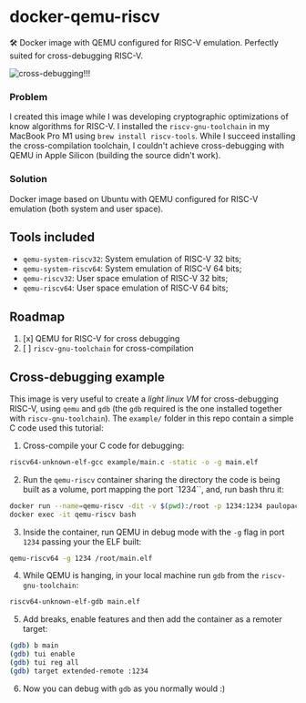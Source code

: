 # docker-qemu-riscv
🛠️ Docker image with QEMU configured for RISC-V emulation. Perfectly suited for cross-debugging RISC-V.

![cross-debugging!!!](https://raw.githubusercontent.com/paulopacitti/docker-qemu-riscv/main/docs/screenshot.png)

### Problem
I created this image while I was developing cryptographic optimizations of know algorithms for RISC-V. I installed the `riscv-gnu-toolchain` in my MacBook Pro M1 using `brew install riscv-tools`. While I succeed installing the cross-compilation toolchain, I couldn't achieve cross-debugging with QEMU in Apple Silicon (building the source didn't work).

### Solution
 Docker image based on Ubuntu with QEMU configured for RISC-V emulation (both system and user space).

## Tools included
- `qemu-system-riscv32`: System emulation of RISC-V 32 bits;
- `qemu-system-riscv64`: System emulation of RISC-V 64 bits;
- `qemu-riscv32`: User space emulation of RISC-V 32 bits;
- `qemu-riscv64`: User space emulation of RISC-V 64 bits;

## Roadmap

1. [x] QEMU for RISC-V for cross debugging
2. [ ] `riscv-gnu-toolchain` for cross-compilation  

## Cross-debugging example
This image is very useful to create a _light linux VM_ for cross-debugging RISC-V, using `qemu` and `gdb` (the `gdb` required is the one installed together with `riscv-gnu-toolchain`). The `example/` folder in this repo contain a simple C code used this tutorial:

1. Cross-compile your C code for debugging:
```bash
riscv64-unknown-elf-gcc example/main.c -static -o -g main.elf
```
2. Run the `qemu-riscv` container sharing the directory the code is being built as a volume, port mapping the port `1234``, and, run bash thru it:
```bash
docker run --name=qemu-riscv -dit -v $(pwd):/root -p 1234:1234 paulopacitti/qemu-riscv:latest
docker exec -it qemu-riscv bash
```
3. Inside the container, run QEMU in debug mode with the `-g` flag in port `1234` passing your the ELF built:
```bash
qemu-riscv64 -g 1234 /root/main.elf
```
4. While QEMU is hanging, in your local machine run `gdb` from the `riscv-gnu-toolchain`:
```bash
riscv64-unknown-elf-gdb main.elf
```
5. Add breaks, enable features and then add the container as a remoter target:
```bash
(gdb) b main
(gdb) tui enable
(gdb) tui reg all
(gdb) target extended-remote :1234
```
6. Now you can debug with `gdb` as you normally would :)
